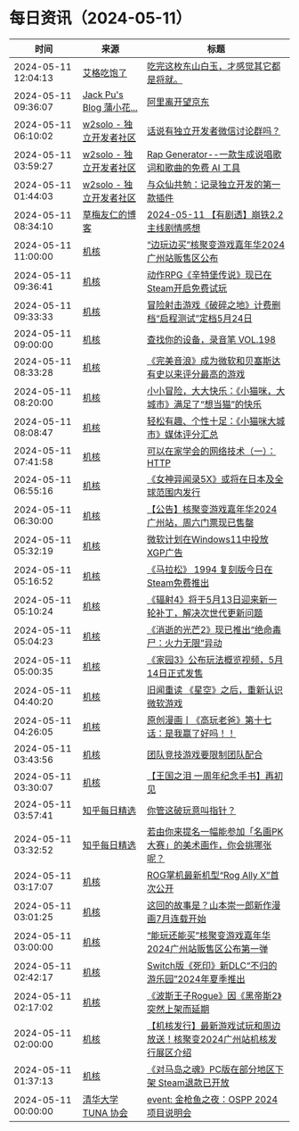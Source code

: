 ﻿# 每日资讯（2024-05-11）

|时间|来源|标题|
|---|---|---|
|2024-05-11 12:04:13|[艾格吃饱了](https://feedpress.me/wx-aigechibaole)|[吃完这枚东山白玉，才感觉其它都是将就。](http://mp.weixin.qq.com/s?__biz=MjM5NTYxODQyMA%3D%3D&mid=2653452687&idx=1&sn=c41b7de31d208485ef4ef04470acd7ad)|
|2024-05-11 09:36:07|[Jack Pu's Blog 蒲小花...](https://www.jackpu.com/rss/)|[阿里离开望京东](https://www.jackpu.com/a-li-chi-kai-wang-jing-dong/)|
|2024-05-11 06:10:02|[w2solo - 独立开发者社区](https://w2solo.com/topics/feed)|[话说有独立开发者微信讨论群吗？](https://w2solo.com/topics/4612)|
|2024-05-11 03:59:27|[w2solo - 独立开发者社区](https://w2solo.com/topics/feed)|[Rap Generator--一款生成说唱歌词和歌曲的免费 AI 工具](https://w2solo.com/topics/4611)|
|2024-05-11 01:44:03|[w2solo - 独立开发者社区](https://w2solo.com/topics/feed)|[与众仙共勉：记录独立开发的第一款插件](https://w2solo.com/topics/4610)|
|2024-05-11 08:34:10|[草梅友仁的博客](https://blog.cmyr.ltd/atom.xml)|[2024-05-11 【有剧透】崩铁2.2主线剧情感想](https://blog.cmyr.ltd/archives/86ef2021.html)|
|2024-05-11 11:00:00|[机核](https://www.gcores.com/rss)|[“边玩边买”核聚变游戏嘉年华2024广州站贩售区公布](https://www.gcores.com/articles/181663)|
|2024-05-11 09:36:41|[机核](https://www.gcores.com/rss)|[动作RPG《辛特堡传说》现已在Steam开启免费试玩](https://www.gcores.com/articles/181677)|
|2024-05-11 09:33:33|[机核](https://www.gcores.com/rss)|[冒险射击游戏《破碎之地》计费删档“启程测试”定档5月24日](https://www.gcores.com/articles/181676)|
|2024-05-11 09:00:00|[机核](https://www.gcores.com/rss)|[查找你的设备，录音笔 VOL.198](https://www.gcores.com/radios/181670)|
|2024-05-11 08:33:28|[机核](https://www.gcores.com/rss)|[《完美音浪》成为微软和贝塞斯达有史以来评分最高的游戏](https://www.gcores.com/articles/181671)|
|2024-05-11 08:20:00|[机核](https://www.gcores.com/rss)|[小小冒险，大大快乐：《小猫咪，大城市》满足了“想当猫”的快乐](https://www.gcores.com/articles/181666)|
|2024-05-11 08:08:47|[机核](https://www.gcores.com/rss)|[轻松有趣、个性十足：《小猫咪大城市》媒体评分汇总](https://www.gcores.com/articles/181665)|
|2024-05-11 07:41:58|[机核](https://www.gcores.com/rss)|[可以在家学会的网络技术（一）：HTTP](https://www.gcores.com/articles/181664)|
|2024-05-11 06:55:16|[机核](https://www.gcores.com/rss)|[《女神异闻录5X》或将在日本及全球范围内发行](https://www.gcores.com/articles/181662)|
|2024-05-11 06:30:00|[机核](https://www.gcores.com/rss)|[【公告】核聚变游戏嘉年华2024广州站，周六门票现已售罄](https://www.gcores.com/articles/181538)|
|2024-05-11 05:32:19|[机核](https://www.gcores.com/rss)|[微软计划在Windows11中投放XGP广告](https://www.gcores.com/articles/181659)|
|2024-05-11 05:16:52|[机核](https://www.gcores.com/rss)|[《马拉松》 1994 复刻版今日在Steam免费推出](https://www.gcores.com/articles/181658)|
|2024-05-11 05:10:24|[机核](https://www.gcores.com/rss)|[《辐射4》将于5月13日迎来新一轮补丁，解决次世代更新问题](https://www.gcores.com/articles/181656)|
|2024-05-11 05:04:23|[机核](https://www.gcores.com/rss)|[《消逝的光芒2》现已推出“绝命毒尸：火力无限”异动](https://www.gcores.com/articles/181655)|
|2024-05-11 05:00:35|[机核](https://www.gcores.com/rss)|[《家园3》公布玩法概览视频，5月14日正式发售](https://www.gcores.com/articles/181654)|
|2024-05-11 04:40:20|[机核](https://www.gcores.com/rss)|[旧闻重读 《星空》之后，重新认识微软游戏](https://www.gcores.com/articles/181652)|
|2024-05-11 04:26:05|[机核](https://www.gcores.com/rss)|[原创漫画丨《高玩老爸》第十七话：是我赢了好吗！！](https://www.gcores.com/articles/181653)|
|2024-05-11 03:43:56|[机核](https://www.gcores.com/rss)|[团队竞技游戏要限制团队配合](https://www.gcores.com/articles/181651)|
|2024-05-11 03:30:07|[机核](https://www.gcores.com/rss)|[【王国之泪 一周年纪念手书】再初见](https://www.gcores.com/videos/181649)|
|2024-05-11 03:57:41|[知乎每日精选](https://www.zhihu.com/rss)|[你管这破玩意叫指针？](http://zhuanlan.zhihu.com/p/673888668?utm_campaign=rss&utm_medium=rss&utm_source=rss&utm_content=title)|
|2024-05-11 03:32:52|[知乎每日精选](https://www.zhihu.com/rss)|[若由你来提名一幅能参加「名画PK大赛」的美术画作，你会挑哪张呢？](http://www.zhihu.com/question/654055226/answer/3478750257?utm_campaign=rss&utm_medium=rss&utm_source=rss&utm_content=title)|
|2024-05-11 03:17:07|[机核](https://www.gcores.com/rss)|[ROG掌机最新机型“Rog Ally X”首次公开](https://www.gcores.com/articles/181647)|
|2024-05-11 03:01:25|[机核](https://www.gcores.com/rss)|[这回的故事是？山本崇一郎新作漫画7月连载开始](https://www.gcores.com/articles/181644)|
|2024-05-11 03:00:00|[机核](https://www.gcores.com/rss)|[“能玩还能买”核聚变游戏嘉年华2024广州站贩售区公布第一弹](https://www.gcores.com/articles/181533)|
|2024-05-11 02:42:17|[机核](https://www.gcores.com/rss)|[Switch版《死印》新DLC“不归的游乐园”2024年夏季推出](https://www.gcores.com/articles/181643)|
|2024-05-11 02:17:02|[机核](https://www.gcores.com/rss)|[《波斯王子Rogue》因《黑帝斯2》突然上架而延期](https://www.gcores.com/articles/181641)|
|2024-05-11 02:00:00|[机核](https://www.gcores.com/rss)|[【机核发行】最新游戏试玩和周边放送！核聚变2024广州站机核发行展区介绍](https://www.gcores.com/articles/181396)|
|2024-05-11 01:37:13|[机核](https://www.gcores.com/rss)|[《对马岛之魂》PC版在部分地区下架 Steam退款已开放](https://www.gcores.com/articles/181640)|
|2024-05-11 00:00:00|[清华大学 TUNA 协会](https://tuna.moe/feed.xml)|[event: 金枪鱼之夜：OSPP 2024 项目说明会](https://tuna.moe/event/2024/ospp2024/)|
